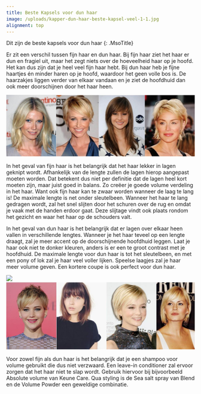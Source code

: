```yaml
---
title: Beste Kapsels voor dun haar
image: /uploads/kapper-dun-haar-beste-kapsel-veel-1-1.jpg
alignment: top
---
```


Dit zijn de beste kapsels voor dun haar
{: .MsoTitle}

Er zit een verschil tussen fijn haar en dun haar. Bij fijn haar ziet het haar er dun en fragiel uit, maar het zegt niets over de hoeveelheid haar op je hoofd. Het kan dus zijn dat je heel veel fijn haar hebt. Bij dun haar heb je fijne haartjes &eacute;n minder haren op je hoofd, waardoor het geen volle bos is. De haarzakjes liggen verder van elkaar vandaan en je ziet de hoofdhuid dan ook meer doorschijnen door het haar heen.

![](/uploads/kapper-dun-haar-beste-kapsel-veel-1.jpg)

In het geval van fijn haar is het belangrijk dat het haar lekker in lagen geknipt wordt. Afhankelijk van de lengte zullen de lagen hierop aangepast moeten worden. Dat betekent dus niet per definitie dat de lagen heel kort moeten zijn, maar juist goed in balans. Zo cre&euml;er je goede volume verdeling in het haar. Want ook fijn haar kan te zwaar worden wanneer de laag te lang is! De maximale lengte is net onder sleutelbeen. Wanneer het haar te lang gedragen wordt, zal het snel slijten door het schuren over de rug en omdat je vaak met de handen erdoor gaat. Deze slijtage vindt ook plaats rondom het gezicht en waar het haar op de schouders valt.

In het geval van dun haar is het belangrijk dat er lagen over elkaar heen vallen in verschillende lengtes. Wanneer je het haar teveel op een lengte draagt, zal je meer accent op de doorschijnende hoofdhuid leggen. Laat je haar ook niet te donker kleuren, anders is er een te groot contrast met je hoofdhuid. De maximale lengte voor dun haar is tot het sleutelbeen, en met een pony of lok zal je haar veel voller lijken. Speelse laagjes zal je haar meer volume geven. Een kortere coupe is ook perfect voor dun haar.

![](blob:https://app.cloudcannon.com/fe2723bb-756c-4c95-90b9-3135db338063)![](/uploads/kapper-dun-haar-beste-kapsel-veel-2.jpg)

Voor zowel fijn als dun haar is het belangrijk dat je een shampoo voor volume gebruikt die dus niet verzwaard. Een leave-in conditioner zal ervoor zorgen dat het haar niet te slap wordt. Gebruik hiervoor bij bijvoorbeeld Absolute volume van Keune Care. Qua styling is de Sea salt spray van Blend en de Volume Powder een geweldige combinatie.